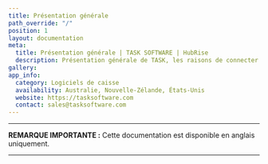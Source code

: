 ```yaml
---
title: Présentation générale
path_override: "/"
position: 1
layout: documentation
meta:
  title: Présentation générale | TASK SOFTWARE | HubRise
  description: Présentation générale de TASK, les raisons de connecter TASK à HubRise et les fonctionnalités de l'intégration avec HubRise.
gallery:
app_info:
  category: Logiciels de caisse
  availability: Australie, Nouvelle-Zélande, États-Unis
  website: https://tasksoftware.com
  contact: sales@tasksoftware.com
---
```


---

**REMARQUE IMPORTANTE :** Cette documentation est disponible <Link href="/apps/task-software" addLocalePrefix={false}>en anglais uniquement</Link>.

---